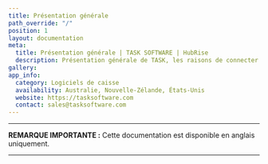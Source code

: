 ```yaml
---
title: Présentation générale
path_override: "/"
position: 1
layout: documentation
meta:
  title: Présentation générale | TASK SOFTWARE | HubRise
  description: Présentation générale de TASK, les raisons de connecter TASK à HubRise et les fonctionnalités de l'intégration avec HubRise.
gallery:
app_info:
  category: Logiciels de caisse
  availability: Australie, Nouvelle-Zélande, États-Unis
  website: https://tasksoftware.com
  contact: sales@tasksoftware.com
---
```


---

**REMARQUE IMPORTANTE :** Cette documentation est disponible <Link href="/apps/task-software" addLocalePrefix={false}>en anglais uniquement</Link>.

---